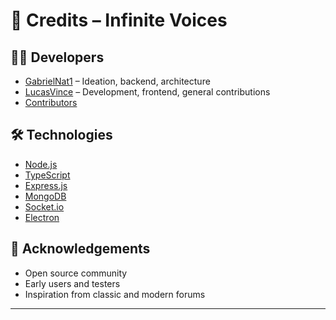 # 📃 Credits – Infinite Voices
## 👨‍💻 Developers

- [GabrielNat1](https://github.com/GabrielNat1) – Ideation, backend, architecture
- [LucasVince](https://github.com/LucasVince) – Development, frontend, general contributions
- [Contributors](https://github.com/Infinite-Voices/Infinite-Voices/graphs/contributors)

## 🛠️ Technologies

- [Node.js](https://nodejs.org/)
- [TypeScript](https://www.typescriptlang.org/)
- [Express.js](https://expressjs.com/)
- [MongoDB](https://www.mongodb.com/)
- [Socket.io](https://socket.io/)
- [Electron](https://www.electronjs.org/)

## 🙏 Acknowledgements

- Open source community
- Early users and testers
- Inspiration from classic and modern forums

---
